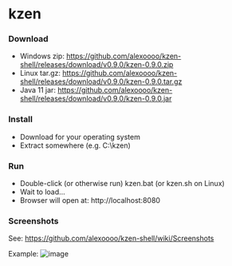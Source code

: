 # kzen

### Download
- Windows zip: https://github.com/alexoooo/kzen-shell/releases/download/v0.9.0/kzen-0.9.0.zip
- Linux tar.gz: https://github.com/alexoooo/kzen-shell/releases/download/v0.9.0/kzen-0.9.0.tar.gz
- Java 11 jar: https://github.com/alexoooo/kzen-shell/releases/download/v0.9.0/kzen-0.9.0.jar

### Install
- Download for your operating system
- Extract somewhere (e.g. C:\kzen)

### Run
- Double-click (or otherwise run) kzen.bat (or kzen.sh on Linux)
- Wait to load...
- Browser will open at: http://localhost:8080

### Screenshots
See: https://github.com/alexoooo/kzen-shell/wiki/Screenshots

Example:
![image](https://user-images.githubusercontent.com/4985552/63812482-89272780-c8f8-11e9-8f5d-5bd4c641186d.png)
